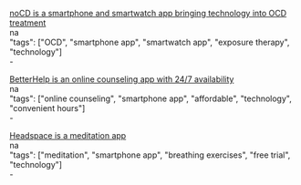 [noCD is a smartphone and smartwatch app bringing technology into OCD treatment](http://www.treatmyocd.com/)<br />
na<br />
"tags": ["OCD", "smartphone app", "smartwatch app", "exposure therapy", "technology"]<br />
-<br />

[BetterHelp is an online counseling app with 24/7 availability](https://www.betterhelp.com/)<br />
na<br />
"tags": ["online counseling", "smartphone app", "affordable", "technology", "convenient hours"]<br />
-<br />

[Headspace is a meditation app](https://www.headspace.com/)<br />
na<br />
"tags": ["meditation", "smartphone app", "breathing exercises", "free trial", "technology"]<br />
-<br />
